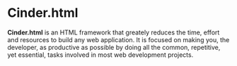 # Cinder.html

**Cinder.html** is an HTML framework that greately reduces the time, effort and resources to build any web application. It is focused on making you, the developer, as productive as possible by doing all the common, repetitive, yet essential, tasks involved in most web development projects.

